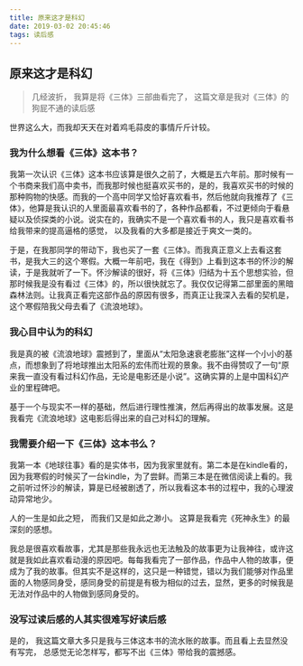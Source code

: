 ```yaml
---
title: 原来这才是科幻
date: 2019-03-02 20:45:46
tags: 读后感
---
```


原来这才是科幻
-----

> 几经波折， 我算是将《三体》三部曲看完了， 这篇文章是我对《三体》的狗屁不通的读后感

世界这么大，而我却天天在对着鸡毛蒜皮的事情斤斤计较。


### 我为什么想看《三体》这本书？

我第一次认识《三体》这本书应该算是很久之前了，大概是五六年前。那时候有一个书商来我们高中卖书，而我那时候也挺喜欢买书的，是的，我喜欢买书的时候的那种购物的快感。而我的一个高中同学又恰好喜欢看书，然后他就向我推荐了《三体》，他算是我认识的人里面最喜欢看书的了，各种作品都看，不过更倾向于看悬疑以及侦探类的小说。说实在的，我确实不是一个喜欢看书的人，我只是喜欢看书给我带来的提高逼格的感觉， 以及我看的大多都是接近于爽文一类的。

于是，在我那同学的带动下，我也买了一套《三体》。而我真正意义上去看这套书，是我大三的这个寒假。大概一年前吧，我在《得到》上看到这本书的怀沙的解读，于是我就听了一下。怀沙解读的很好，将《三体》归结为十五个思想实验，但那时候我是没有看过《三体》的，所以很快就忘了。我仅仅记得第二部里面的黑暗森林法则。让我真正看完这部作品的原因有很多，而真正让我深入去看的契机是，这个寒假陪我父母去看了《流浪地球》。

<!-- more -->

### 我心目中认为的科幻

我是真的被《流浪地球》震撼到了，里面从“太阳急速衰老膨胀”这样一个小小的基点，而想象到了将地球推出太阳系的宏伟而壮观的景象。我不由得赞叹了一句“原来我一直没有看过科幻作品，无论是电影还是小说”。这确实算的上是中国科幻产业的里程碑吧。

基于一个与现实不一样的基础，然后进行理性推演，然后再得出的故事发展。这是我看完《流浪地球》这电影后得出来的自己对科幻的理解。


### 我需要介绍一下《三体》这本书么？

我第一本《地球往事》看的是实体书，因为我家里就有。第二本是在kindle看的，因为我寒假的时候买了一台kindle，为了尝鲜。而第三本是在微信阅读上看的。我之前听过怀沙的解读，算是已经被剧透了，所以我看这本书的过程中，我的心理波动异常地少。

人的一生是如此之短， 而我们又是如此之渺小。 这算是我看完《死神永生》的最深刻的感想。

我总是很喜欢看故事，尤其是那些我永远也无法触及的故事更为让我神往，或许这就是我如此喜欢看动漫的原因吧。每每我看完了一部作品，作品中人物的故事，便成为了我的故事。但其实不是这样的，这只是一种错觉，错以为我们能够对作品里面的人物感同身受，感同身受的前提是有极为相似的过去，显然，更多的时候我是无法对作品中的人物做到感同身受的。

### 没写过读后感的人其实很难写好读后感

是的， 我这篇文章大多只是我与三体这本书的流水账的故事。而且看上去显然没有写完， 总感觉无论怎样写，都写不出《三体》带给我的震撼感。
